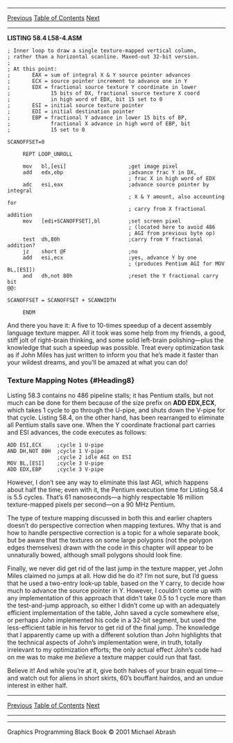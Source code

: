   ------------------------ --------------------------------- --------------------
  [Previous](58-04.html)   [Table of Contents](index.html)   [Next](59-01.html)
  ------------------------ --------------------------------- --------------------

**LISTING 58.4 L58-4.ASM**

    ; Inner loop to draw a single texture-mapped vertical column,
    ; rather than a horizontal scanline. Maxed-out 32-bit version.
    ;
    ; At this point:
    ;       EAX = sum of integral X & Y source pointer advances
    ;       ECX = source pointer increment to advance one in Y
    ;       EDX = fractional source texture Y coordinate in lower
    ;             15 bits of DX, fractional source texture X coord
    ;             in high word of EDX, bit 15 set to 0
    ;       ESI = initial source texture pointer
    ;       EDI = initial destination pointer
    ;       EBP = fractional Y advance in lower 15 bits of BP,
    ;             fractional X advance in high word of EBP, bit
    ;             15 set to 0

    SCANOFFSET=0

         REPT LOOP_UNROLL

         mov   bl,[esi]                    ;get image pixel
         add   edx,ebp                     ;advance frac Y in DX,
                                           ; frac X in high word of EDX
         adc   esi,eax                     ;advance source pointer by integral
                                           ; X & Y amount, also accounting for
                                           ; carry from X fractional addition
         mov   [edi+SCANOFFSET],bl         ;set screen pixel
                                           ; (located here to avoid 486
                                           ; AGI from previous byte op)
         test  dh,80h                      ;carry from Y fractional addition?
         jz    short @F                    ;no
         add   esi,ecx                     ;yes, advance Y by one
                                           ; (produces Pentium AGI for MOV BL,[ESI])
         and   dh,not 80h                  ;reset the Y fractional carry bit
    @@:

    SCANOFFSET = SCANOFFSET + SCANWIDTH

         ENDM

And there you have it: A five to 10-times speedup of a decent assembly
language texture mapper. All it took was some help from my friends, a
good, stiff jolt of right-brain thinking, and some solid left-brain
polishing—plus the knowledge that such a speedup was possible. Treat
every optimization task as if John Miles has just written to inform you
that he’s made it faster than your wildest dreams, and you’ll be amazed
at what you can do!

### Texture Mapping Notes {#Heading8}

Listing 58.3 contains no 486 pipeline stalls; it has Pentium stalls, but
not much can be done for them because of the size prefix on **ADD
EDX,ECX**, which takes 1 cycle to go through the U-pipe, and shuts down
the V-pipe for that cycle. Listing 58.4, on the other hand, has been
rearranged to eliminate all Pentium stalls save one. When the Y
coordinate fractional part carries and ESI advances, the code executes
as follows:


    ADD ESI,ECX     ;cycle 1 U-pipe
    AND DH,NOT 80H  ;cycle 1 V-pipe
                    ;cycle 2 idle AGI on ESI
    MOV BL,[ESI]    ;cycle 3 U-pipe
    ADD EDX,EBP     ;cycle 3 V-pipe

However, I don’t see any way to eliminate this last AGI, which happens
about half the time; even with it, the Pentium execution time for
Listing 58.4 is 5.5 cycles. That’s 61 nanoseconds—a highly respectable
16 million texture-mapped pixels per second—on a 90 MHz Pentium.

The type of texture mapping discussed in both this and earlier chapters
doesn’t do perspective correction when mapping textures. Why that is and
how to handle perspective correction is a topic for a whole separate
book, but be aware that the textures on some large polygons (not the
polygon edges themselves) drawn with the code in this chapter will
appear to be unnaturally bowed, although small polygons should look
fine.

Finally, we never did get rid of the last jump in the texture mapper,
yet John Miles claimed no jumps at all. How did he do it? I’m not sure,
but I’d guess that he used a two-entry look-up table, based on the Y
carry, to decide how much to advance the source pointer in Y. However, I
couldn’t come up with any implementation of this approach that didn’t
take 0.5 to 1 cycle more than the test-and-jump approach, so either I
didn’t come up with an adequately efficient implementation of the table,
John saved a cycle somewhere else, or perhaps John implemented his code
in a 32-bit segment, but used the less-efficient table in his fervor to
get rid of the final jump. The knowledge that I apparently came up with
a different solution than John highlights that the technical aspects of
John’s implementation were, in truth, totally irrelevant to my
optimization efforts; the only actual effect John’s code had on me was
to make me *believe* a texture mapper could run that fast.

Believe it! And while you’re at it, give both halves of your brain equal
time—and watch out for aliens in short skirts, 60’s bouffant hairdos,
and an undue interest in either half.

  ------------------------ --------------------------------- --------------------
  [Previous](58-04.html)   [Table of Contents](index.html)   [Next](59-01.html)
  ------------------------ --------------------------------- --------------------

* * * * *

Graphics Programming Black Book © 2001 Michael Abrash
